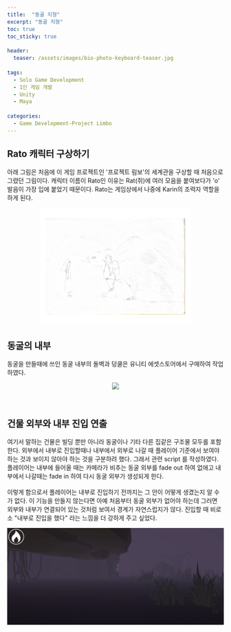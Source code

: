 ```yaml
---
title:  "동굴 지형"
excerpt: "동굴 지형"
toc: true
toc_sticky: true

header:
  teaser: /assets/images/bio-photo-keyboard-teaser.jpg
  
tags:
  - Solo Game Development
  - 1인 게임 개발
  - Unity
  - Maya
  
categories:
  - Game Development-Project Limbo
---
```


## Rato 캐릭터 구상하기
아래 그림은 처음에 이 게임 프로젝트인 '프로젝트 림보'의 세계관을 구상할 때 처음으로 그렸던 그림이다. 캐릭터 이름이 Rato인 이유는 Rat(쥐)에 여러 모음을 붙여보다가 'o' 발음이 가장 입에 붙었기 때문이다.
Rato는 게임상에서 나중에 Karin의 조력자 역할을 하게 된다.

<p align="center">
<img src = "https://raw.githubusercontent.com/ronick-grammer/ronick-grammer.github.io/main/assets/images/10-Rato/KarinNRatoNBird_modeling.jpg" width="70%">
</p>

## 동굴의 내부
동굴을 만들때에 쓰인 동굴 내부의 돌벽과 덩쿨은 유니티 에셋스토어에서 구매하여 작업하였다. 

<p align="center">
<img src = "https://raw.githubusercontent.com/ronick-grammer/ronick-grammer.github.io/main/assets/images/11-CaveScene/insideOfCave.gif">
</p>
<br>

## 건물 외부와 내부 진입 연출
여기서 말하는 건물은 빌딩 뿐만 아니라 동굴이나 기타 다른 집같은 구조물 모두를 포함한다. 외부에서 내부로 진입할때나 내부에서 외부로 나갈 때 플레이어 기준에서 보여야 하는 것과 보이지 않아야 하는 것을 구분하려 했다.
그래서 관련 script 를 작성하였다. 플레이어는 내부에 들어올 때는 카메라가 비추는 동굴 외부를 fade out 하여 없애고 내부에서 나갈때는 fade in 하여 다시 동굴 외부가 생성되게 한다.
<br><br>
이렇게 함으로서 플레이어는 내부로 진입하기 전까지는 그 안이 어떻게 생겼는지 알 수가 없다. 이 기능을 만들지 않는다면 아예 처음부터 동굴 외부가 없어야 하는데 그러면 외부와 내부가 연결되어 있는 것처럼 보여서 경계가 
자연스럽지가 않다. 진입할 때 비로소 "내부로 진입을 했다" 라는 느낌을 더 강하게 주고 싶었다. 

<p align="center">
<img src = "https://raw.githubusercontent.com/ronick-grammer/ronick-grammer.github.io/main/assets/images/11-CaveScene/fadeInOut.gif">
</p>
<br>




